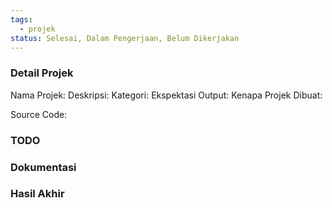 ```yaml
---
tags:
  - projek
status: Selesai, Dalam Pengerjaan, Belum Dikerjakan
---
```

### Detail Projek

Nama Projek:
Deskripsi: 
Kategori: 
Ekspektasi Output:
Kenapa Projek Dibuat: 

Source Code: 
### TODO

### Dokumentasi

### Hasil Akhir